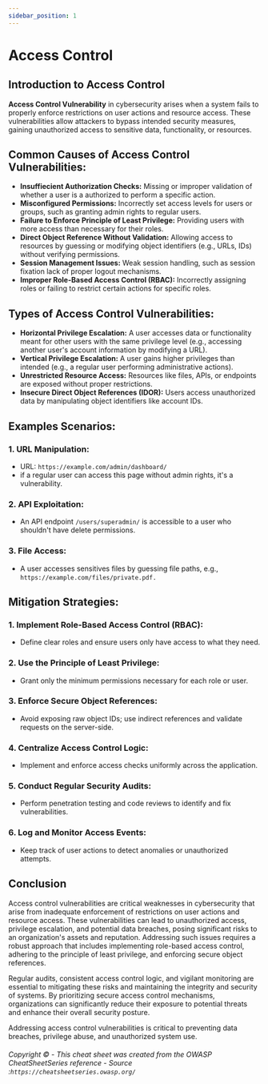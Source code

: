 ```yaml
---
sidebar_position: 1
---
```


# Access Control
 
## Introduction to Access Control

**Access Control Vulnerability** in cybersecurity arises when a system fails to properly enforce restrictions on user actions and resource access. These vulnerabilities allow attackers to bypass intended security measures, gaining unauthorized access to sensitive data, functionality, or resources.


## Common Causes of Access Control Vulnerabilities:

- **Insuffiecient Authorization Checks:** Missing or improper validation of whether a user is a authorized to perform a specific action.
- **Misconfigured Permissions:** Incorrectly set access levels for users or groups, such as granting admin rights to regular users.
- **Failure to Enforce Principle of Least Privilege:** Providing users with more access than necessary for their roles.
- **Direct Object Reference Without Validation:** Allowing access to resources by guessing or modifying object identifiers (e.g., URLs, IDs) without verifying permissions.
- **Session Management Issues:** Weak session handling, such as session fixation lack of proper logout mechanisms.
- **Improper Role-Based Access Control (RBAC):** Incorrectly assigning roles or failing to restrict certain actions for specific roles.


## Types of Access Control Vulnerabilities:

- **Horizontal Privilege Escalation:** A user accesses data or functionality meant for other users with the same privilege level (e.g., accessing another user's account information by modifying a URL).
- **Vertical Privilege Escalation:** A user gains higher privileges than intended (e.g., a regular user performing administrative actions).
- **Unrestricted Resource Access:** Resources like files, APIs, or endpoints are exposed without proper restrictions.
- **Insecure Direct Object References (IDOR):** Users access unauthorized data by manipulating object identifiers like account IDs.


## Examples Scenarios:

### 1. URL Manipulation:
- URL: `https://example.com/admin/dashboard/`
- if a regular user can access this page without admin rights, it's a vulnerability.
### 2. API Exploitation:
- An API endpoint `/users/superadmin/` is accessible to a user who shouldn't have delete permissions.
### 3. File Access:
- A user accesses sensitives files by guessing file paths, e.g., `https://example.com/files/private.pdf.`


## Mitigation Strategies:

### 1. Implement Role-Based Access Control (RBAC):
- Define clear roles and ensure users only have access to what they need.
### 2. Use the Principle of Least Privilege:
- Grant only the minimum permissions necessary for each role or user.
### 3. Enforce Secure Object References:
- Avoid exposing raw object IDs; use indirect references and validate requests on the server-side.
### 4. Centralize Access Control Logic:
- Implement and enforce access checks uniformly across the application.
### 5. Conduct Regular Security Audits:
- Perform penetration testing and code reviews to identify and fix vulnerabilities.
### 6. Log and Monitor Access Events:
- Keep track of user actions to detect anomalies or unauthorized attempts.


## Conclusion

Access control vulnerabilities are critical weaknesses in cybersecurity that arise from inadequate enforcement of restrictions on user actions and resource access. These vulnerabilities can lead to unauthorized access, privilege escalation, and potential data breaches, posing significant risks to an organization's assets and reputation. Addressing such issues requires a robust approach that includes implementing role-based access control, adhering to the principle of least privilege, and enforcing secure object references.

Regular audits, consistent access control logic, and vigilant monitoring are essential to mitigating these risks and maintaining the integrity and security of systems. By prioritizing secure access control mechanisms, organizations can significantly reduce their exposure to potential threats and enhance their overall security posture.

Addressing access control vulnerabilities is critical to preventing data breaches, privilege abuse, and unauthorized system use.


###### Copyright © - This cheat sheet was created from the OWASP CheatSheetSeries reference - Source :` https://cheatsheetseries.owasp.org/ `

